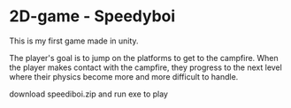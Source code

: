 # 2D-game - Speedyboi
 
This is my first game made in unity.

The player's goal is to jump on the platforms to get to the campfire. When the player makes contact with the campfire, they progress to the next level where their physics become more and more difficult to handle.


download speediboi.zip and run exe to play
